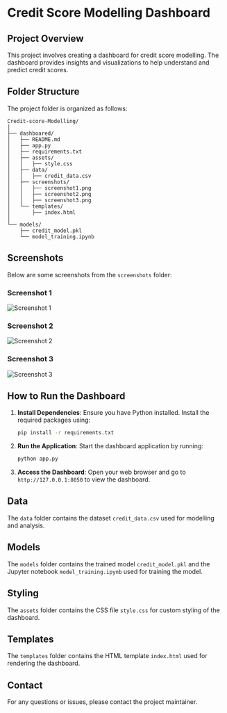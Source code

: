 # Credit Score Modelling Dashboard

## Project Overview
This project involves creating a dashboard for credit score modelling. The dashboard provides insights and visualizations to help understand and predict credit scores.

## Folder Structure
The project folder is organized as follows:

```
Credit-score-Modelling/
│
├── dashboared/
│   ├── README.md
│   ├── app.py
│   ├── requirements.txt
│   ├── assets/
│   │   ├── style.css
│   ├── data/
│   │   ├── credit_data.csv
│   ├── screenshots/
│   │   ├── screenshot1.png
│   │   ├── screenshot2.png
│   │   ├── screenshot3.png
│   └── templates/
│       ├── index.html
│
└── models/
    ├── credit_model.pkl
    └── model_training.ipynb
```

## Screenshots
Below are some screenshots from the `screenshots` folder:

### Screenshot 1
![Screenshot 1](screenshots/screenshot1.png)

### Screenshot 2
![Screenshot 2](screenshots/screenshot2.png)

### Screenshot 3
![Screenshot 3](screenshots/screenshot3.png)

## How to Run the Dashboard
1. **Install Dependencies**: Ensure you have Python installed. Install the required packages using:
    ```bash
    pip install -r requirements.txt
    ```

2. **Run the Application**: Start the dashboard application by running:
    ```bash
    python app.py
    ```

3. **Access the Dashboard**: Open your web browser and go to `http://127.0.0.1:8050` to view the dashboard.

## Data
The `data` folder contains the dataset `credit_data.csv` used for modelling and analysis.

## Models
The `models` folder contains the trained model `credit_model.pkl` and the Jupyter notebook `model_training.ipynb` used for training the model.

## Styling
The `assets` folder contains the CSS file `style.css` for custom styling of the dashboard.

## Templates
The `templates` folder contains the HTML template `index.html` used for rendering the dashboard.

## Contact
For any questions or issues, please contact the project maintainer.
